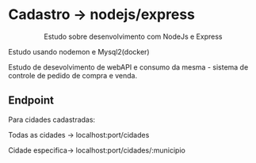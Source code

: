 # Cadastro -> nodejs/express

<p align="center">Estudo sobre desenvolvimento com NodeJs e Express</p>

<p>Estudo usando nodemon e Mysql2(docker)</p>
<p>Estudo de desevolvimento de webAPI e consumo da mesma - sistema de controle de pedido de compra e venda.</p>

## Endpoint
Para cidades cadastradas:
<p>Todas as cidades -> localhost:port/cidades</p>
<p>Cidade especifica-> localhost:port/cidades/:municipio </p>
